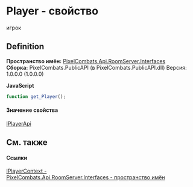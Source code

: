 # Player - свойство


игрок



## Definition
**Пространство имён:** <a href="f9e9f261-263f-77ec-094c-46b0a7ac02ae">PixelCombats.Api.RoomServer.Interfaces</a>  
**Сборка:** PixelCombats.PublicAPI (в PixelCombats.PublicAPI.dll) Версия: 1.0.0.0 (1.0.0.0)

**JavaScript**
``` JavaScript
function get_Player();

```



#### Значение свойства
<a href="daff9440-f4d4-79a2-3653-919bb66eae04">IPlayerApi</a>

## См. также


#### Ссылки
<a href="a8c6f3fa-ac3b-6342-34e8-bdd1baed6b28">IPlayerContext - </a>  
<a href="f9e9f261-263f-77ec-094c-46b0a7ac02ae">PixelCombats.Api.RoomServer.Interfaces - пространство имён</a>  
